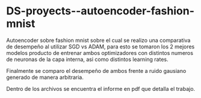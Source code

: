 # DS-proyects--autoencoder-fashion-mnist

Autoencoder sobre fashion mnist sobre el cual se realizo una comparativa de desempeño al utilizar SGD vs ADAM, para esto se tomaron los 2 mejores modelos
producto de entrenar ambos optimizadores con distintos numeros de neuronas de la capa interna, asi como distintos learning rates.

Finalmente se comparo el desempeño de ambos frente a ruido gausiano generado de manera arbitraria. 

Dentro de los archivos se encuentra el informe en pdf que detalla el trabajo. 
